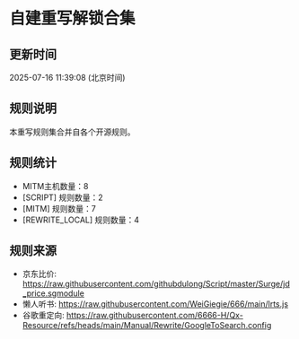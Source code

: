 # 自建重写解锁合集

## 更新时间
2025-07-16 11:39:08 (北京时间)

## 规则说明
本重写规则集合并自各个开源规则。

## 规则统计
- MITM主机数量：8
- [SCRIPT] 规则数量：2
- [MITM] 规则数量：7
- [REWRITE_LOCAL] 规则数量：4


## 规则来源
- 京东比价: https://raw.githubusercontent.com/githubdulong/Script/master/Surge/jd_price.sgmodule
- 懒人听书: https://raw.githubusercontent.com/WeiGiegie/666/main/lrts.js
- 谷歌重定向: https://raw.githubusercontent.com/6666-H/Qx-Resource/refs/heads/main/Manual/Rewrite/GoogleToSearch.config
